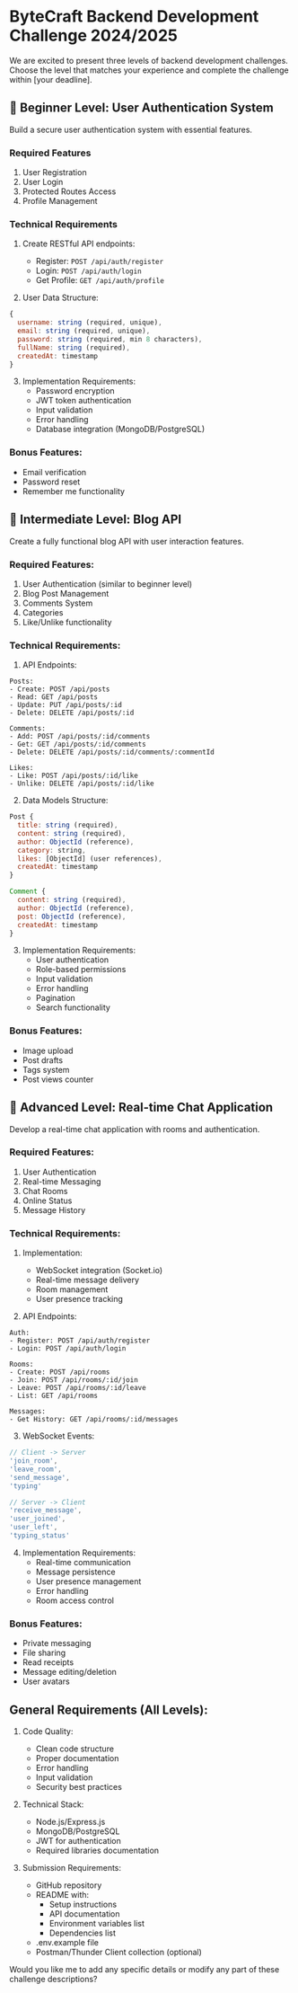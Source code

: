 # ByteCraft Backend Development Challenge 2024/2025

We are excited to present three levels of backend development challenges. Choose the level that matches your experience and complete the challenge within [your deadline].

## 🌱 Beginner Level: User Authentication System

Build a secure user authentication system with essential features.

### Required Features

1. User Registration
2. User Login
3. Protected Routes Access
4. Profile Management

### Technical Requirements

1. Create RESTful API endpoints:
   - Register: `POST /api/auth/register`
   - Login: `POST /api/auth/login`
   - Get Profile: `GET /api/auth/profile`

2. User Data Structure:

```javascript
{
  username: string (required, unique),
  email: string (required, unique),
  password: string (required, min 8 characters),
  fullName: string (required),
  createdAt: timestamp
}
```

3. Implementation Requirements:
   - Password encryption
   - JWT token authentication
   - Input validation
   - Error handling
   - Database integration (MongoDB/PostgreSQL)

### Bonus Features:
- Email verification
- Password reset
- Remember me functionality

## 🚀 Intermediate Level: Blog API
Create a fully functional blog API with user interaction features.

### Required Features:
1. User Authentication (similar to beginner level)
2. Blog Post Management
3. Comments System
4. Categories
5. Like/Unlike functionality

### Technical Requirements:
1. API Endpoints:
```
Posts:
- Create: POST /api/posts
- Read: GET /api/posts
- Update: PUT /api/posts/:id
- Delete: DELETE /api/posts/:id

Comments:
- Add: POST /api/posts/:id/comments
- Get: GET /api/posts/:id/comments
- Delete: DELETE /api/posts/:id/comments/:commentId

Likes:
- Like: POST /api/posts/:id/like
- Unlike: DELETE /api/posts/:id/like
```

2. Data Models Structure:
```javascript
Post {
  title: string (required),
  content: string (required),
  author: ObjectId (reference),
  category: string,
  likes: [ObjectId] (user references),
  createdAt: timestamp
}

Comment {
  content: string (required),
  author: ObjectId (reference),
  post: ObjectId (reference),
  createdAt: timestamp
}
```

3. Implementation Requirements:
   - User authentication
   - Role-based permissions
   - Input validation
   - Error handling
   - Pagination
   - Search functionality

### Bonus Features:
- Image upload
- Post drafts
- Tags system
- Post views counter

## 🎯 Advanced Level: Real-time Chat Application
Develop a real-time chat application with rooms and authentication.

### Required Features:
1. User Authentication
2. Real-time Messaging
3. Chat Rooms
4. Online Status
5. Message History

### Technical Requirements:
1. Implementation:
   - WebSocket integration (Socket.io)
   - Real-time message delivery
   - Room management
   - User presence tracking

2. API Endpoints:
```
Auth:
- Register: POST /api/auth/register
- Login: POST /api/auth/login

Rooms:
- Create: POST /api/rooms
- Join: POST /api/rooms/:id/join
- Leave: POST /api/rooms/:id/leave
- List: GET /api/rooms

Messages:
- Get History: GET /api/rooms/:id/messages
```

3. WebSocket Events:
```javascript
// Client -> Server
'join_room',
'leave_room',
'send_message',
'typing'

// Server -> Client
'receive_message',
'user_joined',
'user_left',
'typing_status'
```

4. Implementation Requirements:
   - Real-time communication
   - Message persistence
   - User presence management
   - Error handling
   - Room access control

### Bonus Features:
- Private messaging
- File sharing
- Read receipts
- Message editing/deletion
- User avatars

## General Requirements (All Levels):
1. Code Quality:
   - Clean code structure
   - Proper documentation
   - Error handling
   - Input validation
   - Security best practices

2. Technical Stack:
   - Node.js/Express.js
   - MongoDB/PostgreSQL
   - JWT for authentication
   - Required libraries documentation

3. Submission Requirements:
   - GitHub repository
   - README with:
     * Setup instructions
     * API documentation
     * Environment variables list
     * Dependencies list
   - .env.example file
   - Postman/Thunder Client collection (optional)

Would you like me to add any specific details or modify any part of these challenge descriptions?
